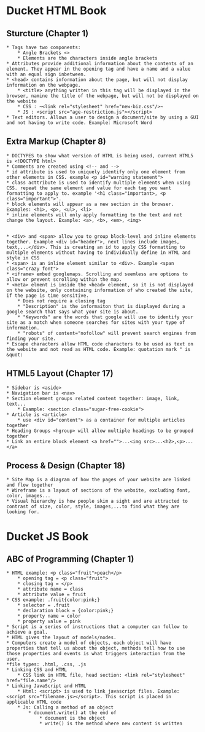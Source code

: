 # Ducket HTML Book

## Sturcture (Chapter 1)
    * Tags have two components:
        * Angle Brackets <>
        * Elements are the characters inside angle brackets
    * Attributes provide additional information about the contents of an element. They appear in the opening tag and have a name and a value with an equal sign inbetween.
    * <head> contains information about the page, but will not display information on the webpage. 
        * <title> anything written in this tag will be displayed in the browser, namine the title of the webpage, but will not be displayed on the website
        * CSS : ~<link rel="stylesheet" href="new-biz.css"/>~
        * JS : <script src="age-restriction.js"></script>
    * Text editors. Allows a user to design a document/site by using a GUI and not having to write code. Example: Microsoft Word
    


## Extra Markup (Chapter 8)
    * DOCTYPES to show what version of HTML is being used, current HTML5 is <!DOCTYPE html>
    * Comments are created using <!-- and -->
    * id attribute is used to uniquely identify only one element from other elements in CSS. example <p id="warning statement">
    * class acttribute is used to identify multiple elements when using CSS. repeat the same element and value for each tag you want formatting to apply to. example '<h1 class="important>, <p class="important">'. 
    * block elements will appear as a new section in the browser. Examples: <h1>, <p>, <ul>, <li>
    * inline elements will only apply formatting to the text and not change the layout. Example: <a>, <b>, <em>, <img>


    * <div> and <span> allow you to group block-level and inline elements together. Example <div id="header">, next lines include images, text,...</div>. This is creating an id to apply CSS formatting to multiple elements without having to individually define in HTML and style in CSS
    * <span> is an inline element similar to <div>. Example <span class="crazy font">
    * <iframe> embed googlemaps. Scrolling and seemless are options to allow or prevent scrolling within the map.
    * <meta> elment is inside the <head> element, so it is not displayed on the website, only containing information of who created the site, if the page is time sensitive. 
        * Does not require a closing tag
        * "Description" is the informaiton that is displayed during a google search that says what your site is about.
        * "Keywords" are the words that google will use to identify your site as a match when someone searches for sites with your type of information. 
        * "robots" of content="nofollow" will prevent search engines from finding your site.
    * Escape characters allow HTML code characters to be used as text on the website and not read as HTML code. Example: quotation mark " is &quot:

## HTML5 Layout (Chapter 17)
    * Sidebar is <aside>
    * Navigation bar is <nav>
    * Section element groups related content together: image, link, text...
        * Example: <section class="sugar-free-cookie">
    * Article is <article>
        * use <div id="content"> as a container for multiple articles together
    * Heading Groups <hgroup> will allow multiple headings to be grouped together
    * Link an entire block element <a href="">...<img src>...<h2>,<p>...</a>

## Process & Design (Chapter 18)
    * Site Map is a diagram of how the pages of your website are linked and flow together 
    * Wireframe is a layout of sections of the website, excluding font, color, images...
    * Visual hierarchy is how people skim a sight and are attracted to contrast of size, color, style, images,...to find what they are looking for.


# Ducket JS Book

## ABC of Programming (Chapter 1)
    * HTML example: <p class="fruit">peach</p>
        * opening tag = <p class="fruit">
        * closing tag = </p>
        * attribute name = class
        * attribute value = fruit
    * CSS example: .fruit{color:pink;}
        * selector = .fruit
        * declaration block = {color:pink;}
        * property name = color
        * property value = pink
    * Script is a series of instructions that a computer can follow to achieve a goal.
    * HTML gives the layout of models/nodes.
    * Computers create a model of objects, each object will have properties that tell us about the object, methods tell how to use those properties and events is what triggers interaction from the user.
    *file types: .html, .css, .js
    * Linking CSS and HTML
        * CSS link in HTML file, head section: <link rel="stylesheet" href="file.name"/>
    * Linking JavaScript and HTML 
        * Html: <script> is used to link javascript files. Example: <script src="filename.js></script>. This script is placed in applicable HTML code
        * Js: Calling a method of an object
            * document.write() at the end of
                * document is the object
                * write() is the method where new content is written 
